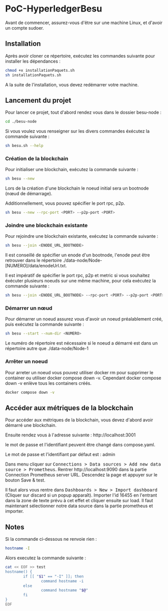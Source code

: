 # PoC-HyperledgerBesu

Avant de commencer, assurez-vous d'être sur une machine Linux,
et d'avoir un compte sudoer.

## Installation

Après avoir cloner ce répertoire, exécutez les commandes suivante pour installer les dépendances :

```bash
chmod +x installationPaquets.sh
sh installationPaquets.sh
```

A la suite de l'installation, vous devez redémarrer votre machine.

## Lancement du projet

Pour lancer ce projet, tout d'abord rendez vous dans le dossier besu-node :

```bash
cd ./besu-node
```

Si vous voulez vous renseigner sur les divers commandes éxécutez la commande suivante :

```bash
sh besu.sh --help
```

### Création de la blockchain

Pour initialiser une blockchain, exécutez la commande suivante :

```bash
sh besu --new
```

Lors de la création d'une blockchain le noeud initial sera un bootnode (nœud de démarrage).

Additionnellement, vous pouvez spécifier le port rpc, p2p. 

```bash
sh besu --new --rpc-port <PORT> --p2p-port <PORT>
```

### Joindre une blockchain existante

Pour rejoindre une blockchain existante, exécutez la commande suivante :

```bash
sh besu --join <ENODE_URL_BOOTNODE>
```

Il est conseillé de spécifier un enode d'un bootnode, l'enode peut être retrouver dans le répertoire ./data-node/Node-[NUMERO]/data/enodeUrl.txt.

Il est impératif de spécifier le port rpc, p2p et metric si vous souhaitez éxécuter plusieurs noeuds sur une même machine, pour cela exécutez la commande suivante :

```bash
sh besu --join <ENODE_URL_BOOTNODE> --rpc-port <PORT> --p2p-port <PORT> --metric-port <PORT> --num-dir <NUMERO>
```

### Démarrer un nœud

Pour démarrer un noeud assurez vous d'avoir un noeud préalablement créé, puis exécutez la commande suivante :

```bash
sh besu --start --num-dir <NUMERO>
```

Le numéro de répertoire est nécessaire si le noeud a démarré est dans un répertoire autre que ./data-node/Node-1

### Arrêter un noeud

Pour arreter un noeud vous pouvez utiliser docker rm pour supprimer le container ou utiliser docker compose down -v.
Cependant docker compose down -v enlève tous les containers créés.

```bash
docker compose down -v
```

## Accéder aux métriques de la blockchain

Pour accéder aux métriques de la blockchain, vous devez d'abord avoir démarré une blockchain.

Ensuite rendez vous à l'adresse suivante :
http://localhost:3001

le mot de passe et l'identifiant peuvent être changé dans compose.yaml.

Le mot de passe et l'identifiant par défaut est : admin

Dans menu cliquer sur <kbd>Connections > Data sources > Add new data source > Prometheus</kbd>. Rentrer http://localhost:9090 dans la partie Connection Prometheus server URL. Descendez la page et appuyer sur le bouton Save & test.

Il faut alors vous rentre dans <kbd>Dashboards > New > Import dashboard</kbd> (Cliquer sur discard si un popup apparaît). Importer l'id 16455 en l'entrant dans la zone de texte prévu à cet effet et cliquer ensuite sur load. Il faut maintenant sélectionner notre data source dans la partie prometheus et importer.

## Notes

Si la commande ci-dessous ne renvoie rien :
```bash
hostname -I
```

Alors executez la commande suivante :
```bash
cat << EOF >> test
hostname() {
        if [[ "$1" == "-I" ]]; then
                command hostname -i
        else
                command hostname "$@"
        fi
}
EOF
```
